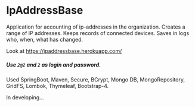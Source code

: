 # IpAddressBase
Application for accounting of ip-addresses in the organization. Creates a range of IP addresses. Keeps records of connected devices. Saves in logs who, when, what has changed.

Look at https://ipaddressbase.herokuapp.com/

##### Use `2@2` and `2` as login and password.

Used SpringBoot, Maven, Secure, BCrypt, Mongo DB, MongoRepository, GridFS, Lombok, Thymeleaf, Bootstrap-4.

In developing...

